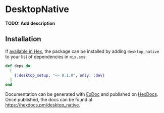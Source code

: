 # DesktopNative

**TODO: Add description**

## Installation

If [available in Hex](https://hex.pm/docs/publish), the package can be installed
by adding `desktop_native` to your list of dependencies in `mix.exs`:

```elixir
def deps do
  [
    {:desktop_setup, "~> 0.1.0", only: :dev}
  ]
end
```

Documentation can be generated with [ExDoc](https://github.com/elixir-lang/ex_doc)
and published on [HexDocs](https://hexdocs.pm). Once published, the docs can
be found at <https://hexdocs.pm/desktop_native>.

